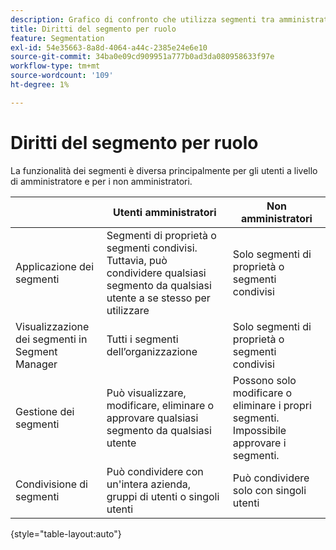 ```yaml
---
description: Grafico di confronto che utilizza segmenti tra amministratori e non amministratori.
title: Diritti del segmento per ruolo
feature: Segmentation
exl-id: 54e35663-8a8d-4064-a44c-2385e24e6e10
source-git-commit: 34ba0e09cd909951a777b0ad3da080958633f97e
workflow-type: tm+mt
source-wordcount: '109'
ht-degree: 1%

---
```


# Diritti del segmento per ruolo

La funzionalità dei segmenti è diversa principalmente per gli utenti a livello di amministratore e per i non amministratori.

|  | Utenti amministratori | Non amministratori |
| --- | --- | --- |
| Applicazione dei segmenti | Segmenti di proprietà o segmenti condivisi. Tuttavia, può condividere qualsiasi segmento da qualsiasi utente a se stesso per utilizzare | Solo segmenti di proprietà o segmenti condivisi |
| Visualizzazione dei segmenti in Segment Manager | Tutti i segmenti dell’organizzazione | Solo segmenti di proprietà o segmenti condivisi |
| Gestione dei segmenti | Può visualizzare, modificare, eliminare o approvare qualsiasi segmento da qualsiasi utente | Possono solo modificare o eliminare i propri segmenti. Impossibile approvare i segmenti. |
| Condivisione di segmenti | Può condividere con un&#39;intera azienda, gruppi di utenti o singoli utenti | Può condividere solo con singoli utenti |

{style="table-layout:auto"}